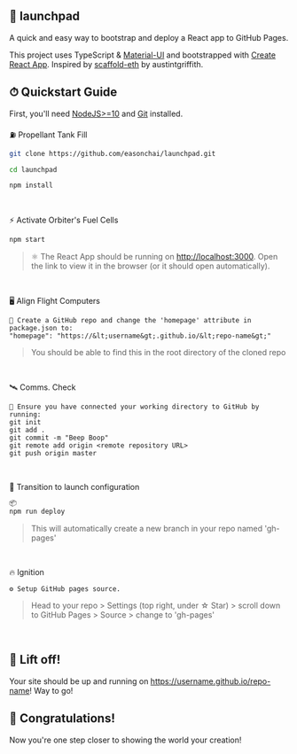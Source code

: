 ## 🚀 launchpad
A quick and easy way to bootstrap and deploy a React app to GitHub Pages.

This project uses TypeScript & [Material-UI](https://material-ui.com/getting-started/installation/) and bootstrapped with [Create React App](https://github.com/facebook/create-react-app).
Inspired by [scaffold-eth](https://github.com/austintgriffith/scaffold-eth) by austintgriffith.
<br />

## ⏱ Quickstart Guide

First, you'll need [NodeJS>=10](https://nodejs.org/en/download/) and [Git](https://git-scm.com/downloads) installed.
<br />

⛽ Propellant Tank Fill 
```bash
git clone https://github.com/easonchai/launchpad.git

cd launchpad

npm install
```
<br />

⚡ Activate Orbiter's Fuel Cells
```bash
npm start
```
>⚛ The React App should be running on [http://localhost:3000](http://localhost:3000). Open the link to view it in the browser (or it should open automatically).

<br />

🖥 Align Flight Computers 
```
📑 Create a GitHub repo and change the 'homepage' attribute in package.json to:
"homepage": "https://&lt;username&gt;.github.io/&lt;repo-name&gt;"
```
>You should be able to find this in the root directory of the cloned repo

<br />

🛰️ Comms. Check <br />

```
📡 Ensure you have connected your working directory to GitHub by running: 
git init
git add .
git commit -m "Beep Boop"
git remote add origin <remote repository URL>
git push origin master
```

<br />

📀 Transition to launch configuration <br />
```bash
📦 
npm run deploy
``` 
>This will automatically create a new branch in your repo named 'gh-pages'

<br /> 

🔥 Ignition <br />
```
⚙ Setup GitHub pages source.
```
>Head to your repo > Settings (top right, under ☆ Star) > scroll down to GitHub Pages > Source > change to 'gh-pages'

<br />

## 🚀 Lift off!
Your site should be up and running on https://username.github.io/repo-name! Way to go!


## 🎉 Congratulations!
Now you're one step closer to showing the world your creation!
